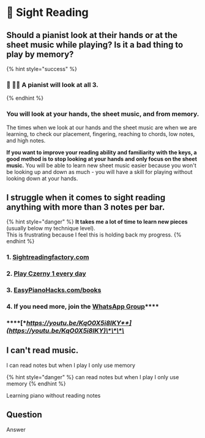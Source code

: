 # 🎼 Sight Reading

## Should a pianist look at their hands or at the sheet music while playing? Is it a bad thing to play by memory?

{% hint style="success" %}
### 🤲 🎼🧠 A pianist will look at all 3.
{% endhint %}

### You will look at your hands, the sheet music, and from memory.

The times when we look at our hands and the sheet music are when we are learning, to check our placement, fingering, reaching to chords, low notes, and high notes.

**If you want to improve your reading ability and familiarity with the keys, a good method is to stop looking at your hands and only focus on the sheet music.** You will be able to learn new sheet music easier because you won't be looking up and down as much - you will have a skill for playing without looking down at your hands.

## I struggle when it comes to sight reading anything with more than 3 notes per bar. 

{% hint style="danger" %}
**It takes me a lot of time to learn new pieces** \(usually below my technique level\).   
This is frustrating because I feel this is holding back my progress. 
{% endhint %}

### 1. [Sightreadingfactory.com](https://www.sightreadingfactory.com/) 

### 2. [Play Czerny 1 every day](http://imslp.simssa.ca/files/imglnks/usimg/1/10/IMSLP86518-PMLP177048-CZERNY_Practical_Method_for_Beginners_on_the_Pianoforte_Op._599.pdf)

### 3. [EasyPianoHacks.com/books](https://easypianohacks.com/books/)

### **4. If you need more,** j**oin the** [**WhatsApp Group**](https://chat.whatsapp.com/LthdyAFw4tmITx3LrDeeGH)\*\*\*\*

### \*\*\*\*[**https://youtu.be/KqO0X5i8IKY**](https://youtu.be/KqO0X5i8IKY)\*\*\*\*

## I can't read music.

I can read notes but when I play I only use memory

{% hint style="danger" %}
 can read notes but when I play I only use memory
{% endhint %}

Learning piano without reading notes



## Question

Answer



